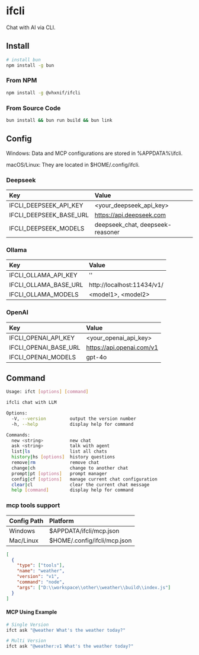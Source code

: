 # ifcli

Chat with AI via CLI.

## Install 
```bash
# install bun
npm install -g bun
```

### From NPM
```bash
npm install -g @vhxnif/ifcli
```

### From Source Code
```bash
bun install && bun run build && bun link
```

## Config

Windows: Data and MCP configurations are stored in %APPDATA%\ifcli.

macOS/Linux: They are located in $HOME/.config/ifcli.


### Deepseek

| Key                     | Value                            | 
|:------------------------|:---------------------------------|
| IFCLI_DEEPSEEK_API_KEY  | \<your_deepseek_api_key\>        |
| IFCLI_DEEPSEEK_BASE_URL | https://api.deepseek.com         |
| IFCLI_DEEPSEEK_MODELS   | deepseek_chat, deepseek-reasoner | 

### Ollama

| Key                   | Value                      | 
|:----------------------|:---------------------------|
| IFCLI_OLLAMA_API_KEY  | ''                         |
| IFCLI_OLLAMA_BASE_URL | http://localhost:11434/v1/ |
| IFCLI_OLLAMA_MODELS   | \<model1\>, \<model2\>     | 

### OpenAI

| Key                   | Value                     | 
|:----------------------|:--------------------------|
| IFCLI_OPENAI_API_KEY  | <your_openai_api_key>     |
| IFCLI_OPENAI_BASE_URL | https://api.openai.com/v1 |
| IFCLI_OPENAI_MODELS   | gpt-4o                    | 

## Command

```bash
Usage: ifct [options] [command]

ifcli chat with LLM

Options:
  -V, --version         output the version number
  -h, --help            display help for command

Commands:
  new <string>          new chat
  ask <string>          talk with agent
  list|ls               list all chats
  history|hs [options]  history questions
  remove|rm             remove chat
  change|ch             change to another chat
  prompt|pt [options]   prompt manager
  config|cf [options]   manage current chat configuration
  clear|cl              clear the current chat message
  help [command]        display help for command
```

### mcp tools support 

| Config Path | Platform                     |
|:------------|:-----------------------------|
| Windows     | $APPDATA/ifcli/mcp.json      |
| Mac/Linux   | $HOME/.config/ifcli/mcp.json |


```json
[
  {
    "type": ["tools"],
    "name": "weather",
    "version": "v1",
    "command": "node",
    "args": ["D:\\workspace\\other\\weather\\build\\index.js"]
  }
]
```
#### MCP Using Example

```bash
# Single Version
ifct ask "@weather What's the weather today?"

# Multi Version
ifct ask "@weather:v1 What's the weather today?"
```

